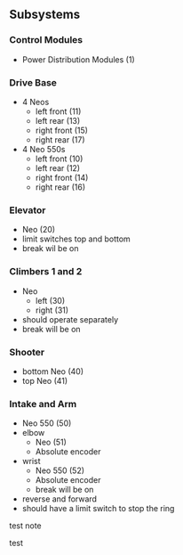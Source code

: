 ## Subsystems 
### Control Modules
- Power Distribution Modules (1)
### Drive Base
- 4 Neos
  - left front (11)
  - left rear (13)
  - right front (15)
  - right rear (17)
- 4 Neo 550s
  - left front (10)
  - left rear (12) 
  - right front (14)
  - right rear (16)
### Elevator 
- Neo (20)
- limit switches top and bottom
- break wil be on
### Climbers 1 and 2
- Neo
    - left (30)
    - right (31)
- should operate separately
- break will be on
### Shooter 
- bottom Neo (40)
- top Neo (41)
### Intake and Arm
- Neo 550 (50)
- elbow
  - Neo (51)
  - Absolute encoder
- wrist
  - Neo 550 (52)
  - Absolute encoder
  - break will be on
- reverse and forward
- should have a limit switch to stop the ring


test note 

test 
